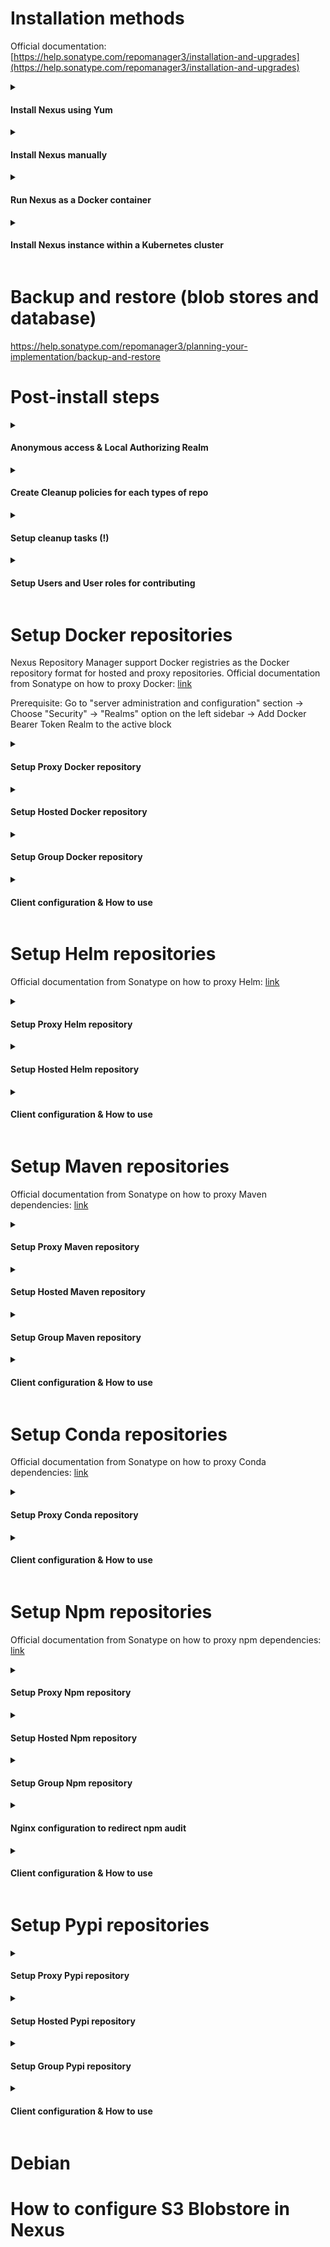 # Installation methods

Official documentation:
[https://help.sonatype.com/repomanager3/installation-and-upgrades](https://help.sonatype.com/repomanager3/installation-and-upgrades)

<details>
<summary><h4>Install Nexus using Yum</h4></summary>

## Prerequisite steps:
* Rocky Linux 8

## Installation steps:
### 1. Install Sonatype Nexus 3 repo and Nexus 3 itself

following the steps from https://github.com/sonatype-nexus-community/nexus-repository-installer#yum-setup

### 2. Fine-tune the memory requirements

by editing the file `/opt/sonatype/nexus3/bin/nexus.vmoptions` (for weaker systems set

```
-Xms512m
-Xmx512m
-XX:MaxDirectMemorySize=512m
```

### 3. Enable and start Nexus 3 service

via `sudo systemctl enable nexus-repository-manager --now`

### 4. Login to Nexus as `admin`.

To ensure the system begins with a secure state, Nexus Repository Manager generates a unique random password during the system’s initial startup which it writes to the data directory (in our case it's "sonatype-work/nexus3") in a file called admin.password.

So you can use the value from this file:

`sudo cat /opt/sonatype/sonatype-work/nexus3/admin.password`

And then go to http://your_host:8081/ in your browser to log in as "admin" user using the password from the file above.
</details>

<details>
<summary><h4>Install Nexus manually</h4></summary>

## Prerequisite steps:

* Install wget utility in case if you don't have it:
```
sudo yum install wget -y

```

* Install OpenJDK 1.8 in case if you don't have it (to check the version run "java -version")
```
sudo yum install java-1.8.0-openjdk.x86_64 -y
```

## Installation steps: 

**1) Move to your /opt directory**
```
cd /opt
```

**2) Download the latest version of Nexus**

You can get the latest download links for nexus from [here](https://help.sonatype.com/repomanager3/product-information/download) (for example, *https://download.sonatype.com/nexus/3/nexus-3.38.1-01-unix.tar.gz*)
```
sudo wget -O nexus.tar.gz https://download.sonatype.com/nexus/3/latest-unix.tar.gz
```

**3) Extract the tar file**
```
sudo tar -xvzf nexus.tar.gz
```
You should see two directories: nexus files directory (it's name is "nexus-3.20.1-01" at the screenshot below) and nexus data directory (it's name is "sonatype-work" at the screenshot below).

![1.png](images/1.png)

Rename the nexus files directory
```
sudo mv nexus-3* nexus
```

**4) Create new user which will run the service**

As a good security practice, it is not advised to run nexus service with root privileges. So create a new user named "nexus" to run the nexus service
```
sudo adduser nexus
```

Change the ownership of nexus files directory and nexus data directory to nexus user
```
sudo chown -R nexus:nexus /opt/nexus
sudo chown -R nexus:nexus /opt/sonatype-work
```

**5) Edit "nexus.rc" file**

Open /opt/nexus/bin/nexus.rc file
```
sudo vi  /opt/nexus/bin/nexus.rc
```

Uncomment run_as_user parameter and set it as follows
```
run_as_user="nexus"
```

**6) Edit "nexus.vmoptions"**

Open the file in editor
```
sudo vi /opt/nexus/bin/nexus.vmoptions
```

In case if you need to change the default nexus data directory You need to adjust the "-Dkaraf.data" value .

Also I've notices that the service is not starting at all without any logging in case if it's not enough memory to start. So if default values of "-Xms" and "-Xmx" are too huge, you'd need to decrease them.

Below are the values I've used in my setup:
```
-Xms512m
-Xmx512m
-XX:MaxDirectMemorySize=512m
-XX:+UnlockDiagnosticVMOptions
-XX:+LogVMOutput
-XX:LogFile=../sonatype-work/nexus3/log/jvm.log
-XX:-OmitStackTraceInFastThrow
-Djava.net.preferIPv4Stack=true
-Dkaraf.home=.
-Dkaraf.base=.
-Dkaraf.etc=etc/karaf
-Djava.util.logging.config.file=etc/karaf/java.util.logging.properties
-Dkaraf.data=../sonatype-work/nexus3
-Dkaraf.log=../sonatype-work/nexus3/log
-Djava.io.tmpdir=../sonatype-work/nexus3/tmp
-Dkaraf.startLocalConsole=false
-Djdk.tls.ephemeralDHKeySize=2048
-Dinstall4j.pidDir=/opt/tmp
-Djava.endorsed.dirs=lib/endorsed
```

**7) Start the service**

You can configure the repository manager to run as a service with "init.d" or "systemd".

Both these methods you can find described at the following [page](https://help.sonatype.com/repomanager3/installation-and-upgrades/run-as-a-service).

In this guide we will use "update-rc.d" - a tool that targets the initscripts in "init.d" to run the nexus service.

Symlink "opt/nexus/bin/nexus" to "/etc/init.d/nexus":
```
sudo ln -s /opt/nexus/bin/nexus /etc/init.d/nexus
```

Then activate the service
```
cd /etc/init.d
sudo update-rc.d nexus defaults
sudo service nexus start
```

**Note:** default settings of Port and Host values which nexus uses once the service is started can be found in "/opt/nexus/etc/nexus-default.properties":

![2.png](images/2.png)


**Post install:** Login as admin to Nexus

To ensure the system begins with a secure state, Nexus Repository Manager generates a unique random password during the system's initial startup which it writes to the data directory (in our case it's "sonatype-work/nexus3") in a file called admin.password.

So you can use the value from this file:
```
sudo vi /opt/sonatype-work/nexus3/admin.password
```

And then go to http://your_host:8081/ in your browser to log in as "admin" user using the password from the file above.
</details>


<details> 
<summary><h4>Run Nexus as a Docker container</h4></summary>

## 

You can find instructions at:
[https://github.com/sonatype/docker-nexus3](https://github.com/sonatype/docker-nexus3)

Or create a docker-compose file similar to the following:
[link](https://github.com/dzubenco/nexus-docker-test/blob/main/docker-compose.yml)

Then run via the following commands:

```
docker-compose pull
docker-compose up -d
```

It can take some time (2-3 minutes) for the service to launch in a new container. 
You can the status using the following command  to determine once Nexus is ready:

```
docker-compose ps
```


</details>

<details>
<summary><h4>Install Nexus instance within a Kubernetes cluster</h4></summary>

## Links to the Charts:

Official Helm chart:
[https://artifacthub.io/packages/helm/sonatype/nexus-repository-manager](https://artifacthub.io/packages/helm/sonatype/nexus-repository-manager)

Community Helm chart:
[https://artifacthub.io/packages/helm/stevehipwell/nexus3](https://artifacthub.io/packages/helm/stevehipwell/nexus3)
</details>


# Backup and restore (blob stores and database)

https://help.sonatype.com/repomanager3/planning-your-implementation/backup-and-restore


# Post-install steps

<details>
<summary><h4>Anonymous access & Local Authorizing Realm</h4></summary>

#
During initial configuration of Nexus repository you should remain the following checkbox and choose "Local Authorizing Realm" in the Realm dropdown:

![3.png](images/3.png)

In case if you've missed this, you can find this setting in the [ 1) Admin panel -> 2) Anonymous access ] panel as shown below:

![4.png](images/4.png)

Then go to [ 1) Admin panel -> 2) Realms ] and add Local Authorizing Realm to the active block.

</details>


<details> 
<summary><h4>Create Cleanup policies for each types of repo</h4></summary> 

#
1) Login to Nexus as Admin

2) Navigate to Admin panel at the very top of Nexus UI

![5.png](images/5.png)

3) At the Repository section choose "Cleanup policies"

![6.png](images/6.png)

4) Click at the "Create Cleanup Policy" button

The next steps (as an example) will be described for a maven type of repository:

![7.png](images/7.png)

**1)** Specify the name of cleanup policy --> **2)** Choose the type of repository (at the screenshot above it's maven2) --> **3)** Choose Cleanup criteria (at the screenshot above it's about to delete components that haven't been downloaded in 3 days)

These steps should be repeated for all the type of repositories for which you need to have a cleanup job configured.
In my case it's the following list: apt, conda, docker, helm, maven, npm, pypi

![8.png](images/8.png)

</details>

<details>
<summary><h4>Setup cleanup tasks (!)</h4></summary>

#
1) Login to Nexus as Admin

2) Navigate to Admin panel at the very top of Nexus UI

![55.png](images/5.png)

3) At the System section choose "Tasks"

![20.png](images/20.png)

4) Click on "Create task" button

![21.png](images/21.png)

5) Choose **"Cleanup Service (Admin - Cleanup repositories using their associated policies)"**

This task will clean up all the items which are valid to be cleaned up according to the **cleanup policies** set up for each repository separately.

- define the name of the task

- define frequency of running (e.g. daily)

6) Choose **"Admin - Compact Blob Store"**

It's a kind of hard delete. Any clean up (task, or individual deletions) done via NXRM3 is soft deleted in case it's removed the wrong thing, you can restore. Compact blob store task finishes the job (removing all soft deleted items).

- define the name of the task

- choose the blobstore this task will be applied to

- define frequency of running (e.g. daily)

7) Choose **"Delete blob store temporary files"**

- define the name of the task

- choose the blobstore this task will be applied to

- define frequency of running (e.g. daily)

8) Choose **"Docker - delete incomplete upload tasks"**

- define the name of the task

- define "age in hours" value - incomplete docker uploads that are older than the specified age in hours will be deleted

- define frequency of running (e.g. daily)

9) Choose **"Docker - delete unused manifests and images"**

- define the name of the task

- provide the nexus repository name to clean up

- define "deploy offset in hours" value - Manifests and images deployed within this period before the task starts will not be deleted

- define frequency of running (e.g. daily)

</details>

<details>
<summary><h4>Setup Users and User roles for contributing</h4></summary>

#
Example will contain info about how to create **user role** and **user** that are able to download/upload artifacts to **Docker** Nexus repositories.

Login as Admin user -> Go to Admin Panel -> Expand "Security" section -> Choose "Roles" -> Click "Create Role"

Provide the ID and Name of User role, move the following Privileges from Active to Given section as at teh screenshot:

```
nx-repository-admin-docker-docker-group-*
nx-repository-admin-docker-docker-hosted-*
nx-repository-view-docker-docker-group-*
nx-repository-view-docker-docker-hosted-*
```

![18.png](images/18.png)

Click "Save" button.

Go to Admin Panel -> Expand "Security" section -> Choose "Users" -> Click "Create Local User"

Fill the form: 

ID: any description e.g. "docker-contributor"

First Name, Last Name, Email: any dummy values

Password: it will be used for authentication

Status: choose "active"

Roles: move previously created role (in my case it's "docker-contributor") from "Available" section to "Granted"

Save the user

![19.png](images/19.png)


</details>


# Setup Docker repositories

Nexus Repository Manager support Docker registries as the Docker repository format for hosted and proxy repositories. Official documentation from Sonatype on how to proxy Docker: [link](https://help.sonatype.com/repomanager3/nexus-repository-administration/formats/docker-registry/proxy-repository-for-docker)

Prerequisite: Go to "server administration and configuration" section -> Choose "Security" -> "Realms" option on the left sidebar -> Add Docker Bearer Token Realm to the active block

<details>
<summary><h4>Setup Proxy Docker repository</h4></summary>

#
Go to "server administration and configuration" section -> Choose "repositories" option on the left sidebar, then click "create repository" button at the very top of the screen -> Choose "docker (proxy)" type

![9.png](images/9.png)

1) Provide the name of proxy

2) Check the "HTTP" checkbox and provide a Port value you may use for this repository (at the screenshot it's 8181)

3) Check "allow anonymous docker pull"

4) Provide the URL of the remote storage (for example, https://registry-1.docker.io). Note: each proxy repository can use only one remote storage

5) For the Docker index, select Use Docker Hub

6) Check "Allow Nexus Repository Manager to download and cache foreign layers" checkbox (info: [link](https://help.sonatype.com/repomanager3/nexus-repository-administration/formats/docker-registry/foreign-layers)). Remain the regexp by default

7) Please don't forget to apply to the repository the cleanup policy which has been created at the [Post-Install steps] -> [Create Cleanup policies for each types of repo] section of this guide

![10.png](images/10.png)

</details>

<details>
<summary><h4>Setup Hosted Docker repository</h4></summary>

#
If you want to have an ability to push your own Docker images to the Nexus, you would need to have Hosted Repository set up.

The creation of Hosted Docker repository in Nexus is pretty similar to the Proxy Docker repository set up described above.

The differences are that:

1) When choosing the repository type to be created, choose "docker (hosted)"

2) Provide a name of repository, choose the blobstore (or remain it default) and apply a cleanup policy if needed (it should be set up as at the [Post-Install steps] -> [Create Cleanup policies for each types of repo] section of this guide)

3) Don't forger to provide a HTTP connector at specified port as at the screenshot below. The port should be different from other HTTP connector ports specified for other created repos.

![11.png](images/11.png)

Then you will be able to push your own images to such repository. 
Example of pushing to Docker hosted repo can be found at the **"Client configuration & How to use"** section below

</details>

<details>
<summary><h4>Setup Group Docker repository</h4></summary>

#
Several Docker repositories can be grouped in order to simplify access if you're going to use different remote repos at the same time.
For more details please refer to the [guide](https://help.sonatype.com/repomanager3/nexus-repository-administration/formats/docker-registry/grouping-docker-repositories) .

In our case, Nexus contains the Docker Group repository which includes all the Proxy Docker repos and Hosted Docker repo. 
So, accessing the only one HTTP connector of Group repository, we will be able to **download** any image from all these repos (please **note** that Nexus Repository OSS **does not support pushing** into a group repository, so only pulling from group repository is available. Explicit push to the hosted repository is described in the **"Client configuration & How to use"** section below):

![12.png](images/12.png)
</details>

<details>
<summary><h4>Client configuration & How to use</h4></summary>

#

1) Go to /etc/docker/daemon.json and change it's content as follows:
```
{ "features" : { "buildkit": true},
"insecure-registries": ["nexus_address:http_connector_group_repo", "http://nexus_address:http_connector_group_repo", "nexus_address:http_connector_hosted_repo", "http://nexus_address:http_connector_hosted_repo"],
"registry-mirrors": ["http://nexus_address:http_connector_group_repo", "http://nexus_address:http_connector_hosted_repo"],
"debug": true
 }

```

for example, in my case it would be:

```
{ "features" : { "buildkit": true}, 
"insecure-registries": ["localhost:8183", "http://localhost:8183", "localhost:8182", "http://localhost:8182"], 
"registry-mirrors": ["http://localhost:8183", "http://localhost:8182"], 
"debug": true 
 }
```

2) Create a file /etc/default/docker and put the following line:

```
DOCKER_OPTS="--config-file=/etc/docker/daemon.json"
```

![13.png](images/13.png)

3) Go to **~/.docker/config.json**. In case if it contains a record with docker.io, delete it (otherwise docker will work with docker hub instead of proxy)

4) Restart the docker service:

```
sudo systemctl restart docker
```

Run docker info command:

```
docker info
```

At the bottom you should see records similar to the following:

![14.png](images/14.png)

Now if you run in your console:

```
docker pull
# or
docker push
```

your docker will point to the Nexus instance.

**Example of pushing** to Docker hosted repo:
General approach is described [here](https://help.sonatype.com/repomanager3/nexus-repository-administration/formats/docker-registry/pushing-images)

I've chose one of the available images for pushing:

![15.png](images/15.png)

Then made a tag:

![16.png](images/16.png)

Then authenticated as "docker-contributer" user (password: 123123123) and pushed the image:

![17.png](images/17.png)

</details>

# Setup Helm repositories

Official documentation from Sonatype on how to proxy Helm: [link](https://help.sonatype.com/repomanager3/nexus-repository-administration/formats/helm-repositories)

<details>
<summary><h4>Setup Proxy Helm repository</h4></summary>

#
Note: each created repository can proxy only one remote repository.

The list of Helm repositories for proxying:

```
https://oxyno-zeta.github.io/helm-charts-v2/
https://argoproj.github.io/argo-helm/
https://charts.bitnami.com/bitnami
https://aws.github.io/eks-charts
https://charts.crossplane.io/stable
https://charts.bitnami.com/bitnami
https://dapr.github.io/helm-charts
```

In general proxy repository can be set up as follows:

![22.png](images/22.png)

1) Go to "server administration and configuration" section

2) Choose "repositories" option on the left sidebar, then click "create repository" button at the very top of the screen

3) Choose "helm (proxy)" type

![23.png](images/23.png)

1) Provide the name of proxy

2) Provide the URL of the remote storage (for example,  https://kubernetes-charts.storage.googleapis.com/ )

3) (Optional, can be remained by default) Choose a blob store for the repository if you need to separate it from the default one.

4) Please don't forget to apply to the repository the cleanup policy which has been created at the **cleanup policies section** of this guide

![24.png](images/24.png)

As a result, repository like this should appear:

![25.png](images/25.png)

</details>

<details>
<summary><h4>Setup Hosted Helm repository</h4></summary>

#

If you want to have an ability to push your own Helm charts to the Nexus, you would need to have Hosted Repository set up.

The creation of Hosted Helm repository in Nexus is pretty similar to the **Proxy Helm repository** creation.

The differences are that:

1) When choosing the repository type to be created, choose "helm (hosted)"

2) Provide a name of repository, choose the blobstore (or remain it default) and apply a cleanup policy if needed (it should be set up as above in the **cleanup policies setup** section)

</details>

<details>
<summary><h4>Client configuration & How to use</h4></summary>

#

### **How to fetch Helm charts from helm-proxy repo**

Once you have Helm up and running you'll want to run a command similar to the following to add a Helm repo:
```
helm repo add <helm_repository_name> http://<host>:<port>/repository/<nexus_repository_name>/ --username <username> --password <password>
```

The below command will fetch the latest chart or with the version:
```
1. helm fetch <helm_repository_name>/<chart_name>
2. helm fetch <helm_repository_name>/<chart_name> --version <chart_version>
```

For example, Nexus Repository has a Helm proxy repository called **helm-proxy** and your Nexus Repository is running on localhost:8081 where username is admin and password is admin. 
You would like to add this repository to Helm client. Also, you would like to fetch the latest MySQL chart. To accomplish this, you would do the following:
```
1. helm repo add nexusrepo http://localhost:8081/repository/helm-proxy/ --username admin --password admin
2. helm fetch nexusrepo/mysql
```

If you want to fetch a chart with a specific version, just run it, like so:
```
helm fetch nexusrepo/mysql --version 1.4.0
```

---
### **How to push Helm charts to the helm-hosted repo**

![26.png](images/26.png)

1) I've created test chart

2) I've checked that chart directory has been created with default content

3) Made an archive out of the chart

Then, using "helm-contributor" user with "123123123" password we can push the chart to the helm-hosted repo.
The following command should be used:

```
curl -X 'POST' \
  'http://localhost:8082/service/rest/v1/components?repository=helm-hosted' \
  -u 'helm-contributor:123123123' \
  -H 'accept: application/json' \
  -H 'Content-Type: multipart/form-data' \
  -F 'helm.asset=@test_chart-0.1.0.tgz;type=application/x-compressed-tar'
```
</details>

# Setup Maven repositories

Official documentation from Sonatype on how to proxy Maven dependencies: [link](https://help.sonatype.com/repomanager3/nexus-repository-administration/formats/maven-repositories)

<details>
<summary><h4>Setup Proxy Maven repository</h4></summary>

#

Note: Nexus has a set of Maven repositories (proxy, hosted and group types) installed by default from the box.

![27.png](images/27.png)

```
http://localhost:8082/repository/maven-central/ - proxy for https://repo1.maven.org/maven2/
http://localhost:8082/repository/maven-snapshots/ - hosted repository for custom dependencies storage
http://localhost:8082/repository/maven-releases/ - hosted repository for custom dependencies storage
http://localhost:8082/repository/maven-public/ - group repository, includes all three above repos
```

In most cases it would be enough and you can use them to proxy your dependencies, there is no need to create a separate proxy. But in case if you need this, you can go ahead with the following steps.

![28.png](images/28.png)

1) Go to "server administration and configuration" section

2) Choose "repositories" option on the left sidebar, then click "create repository" button at the very top of the screen

3) Choose "maven (proxy)" type

![29.png](images/29.png)

1) Provide the name of proxy

2) Provide the URL of the remote storage (for example, https://repo1.maven.org/maven2/). Note: each proxy repository can use only one remote storage

3) Please don't forget to apply to the repository the cleanup policy which has been created at the **cleanup policies section** of this guide

![30.png](images/30.png)

As a result, repository like this should appear:

![31.png](images/31.png)

</details>

<details>
<summary><h4>Setup Hosted Maven repository</h4></summary>

#

If you want to have an ability to push your own Maven dependencies to the Nexus, you would need to have Hosted Repository set up.

The creation of Hosted Maven repository in Nexus is pretty similar to the **Proxy Maven** repository creation.

The differences are that:

1) When choosing the repository type to be created, choose "maven (hosted)"

2) Provide a name of repository, choose the blobstore (or remain it default) and apply a cleanup policy if needed (it should be set up as above at the **cleanup policies setup** section of this guide))

</details>

<details>
<summary><h4>Setup Group Maven repository</h4></summary>

#

Several Maven repositories can be grouped in order to simplify access if you're going to use different remote repositories at the same time.
For more details please refer to the [guide](https://help.sonatype.com/repomanager3/nexus-repository-administration/repository-management) on repository types (group repository section).

For example, you can group both **Maven Proxy** and **Maven Hosted** repositories in the same **Maven Group** Repo:

![32.png](images/32.png)

</details>

<details>
<summary><h4>Client configuration & How to use</h4></summary>

#

1) In your ~/.m2/ directory create a settings.xml file and fill it with the following data (in case if it already exists, override it's content):

```
<settings>
  <mirrors>
	<mirror>
  	<!--This sends everything else to /public -->
  	<id>nexus</id>
  	<mirrorOf>external:*</mirrorOf>
	<url>http://localhost:8082/repository/maven-public/</url>
	</mirror>
  </mirrors>
</settings>
```

Now, every maven command will use the mirror identified in user's settings.xml and only after that settings from pom will be picked up. There's no need to include the path of settings.xml in the maven command after -s flag. Maven will automatically check for settings in .m2 directory.

More documentation about mirror settings can be found in the mini guide on the [Maven web site](http://maven.apache.org/guides/mini/guide-mirror-settings.html).

Now, in order to check that the setting works well, you can go to directory that contain pom.xml and execute mvn package:
```
cd /...

mvn package
```

The log shown in terminal may contain URL address of specified proxy.

In case if you want to, you can explicitly define the path for settings.xml configuration file inside the maven command (-s flag) as shown below:

```
mvn -B -s $settings_xml_path -Dmaven.repo.local=$maven_repo_path install
```

</details>

# Setup Conda repositories

Official documentation from Sonatype on how to proxy Conda dependencies: [link](https://help.sonatype.com/repomanager3/nexus-repository-administration/formats/conda-repositories)

<details>
<summary><h4>Setup Proxy Conda repository</h4></summary>

#

Note: each proxy repository can use only one remote storage (channel)

Our project is correctly using Conda Proxy repositories for the following channels:

```python
https://conda.anaconda.org/conda-forge/
https://conda.anaconda.org/anaconda/
```

For both channels setup is similar and should be done as follows:

![33.png](images/33.png)

1) Go to "server administration and configuration" section

2) Choose "repositories" option on the left sidebar, then click "create repository" button at the very top of the screen

3) Choose "conda (proxy)" type

![34.png](images/34.png)

1) Provide the name of proxy (if you are proxying a common channel, e.g. conda-forge, try to use the same name)

2) Provide the URL of remote storage (in case of conda-forge channel it's https://conda.anaconda.org/conda-forge/)

3) (Optional, can be remained by default) Choose a blob store for the repository if you need to separate it from the default one.

4) Please don't forget to apply to the repository the cleanup policy which has been created at the **cleanup policies section** of this guide

![35.png](images/35.png)

As a result, repository like this should appear:

![36.png](images/36.png)
</details>

<details>
<summary><h4>Client configuration & How to use</h4></summary>

#

One of the options is to use repository URL directly in the conda (or miniconda, or micromamba) command, for example the following command:

```
micromamba install -c http://localhost:8082/repository/conda-forge/ numpy
```

downloads numpy package from conda-forge remote repository through our proxy repository.

Content of the -c flag represents URL to the Nexus repository.

The better way would be to use .condarc configuration file (more details on how to use .condarc file can be found [here](https://docs.conda.io/projects/conda/en/latest/user-guide/configuration/use-condarc.html))

1) Create ~/.condarc file under your user's home directory and fill it with the content similar to the following:

```
channel_alias: http://localhost:8082/repository/
```

This alias means, that every conda command, which is including channel with *channel_name*, will be actually referring to http://localhost:8082/repository/channel_name

**Note** that currently we have proxy repositories for *conda-forge* and *anaconda* channels only:

```
https://conda.anaconda.org/conda-forge/
https://conda.anaconda.org/anaconda/
```

So the command structure like in example below is valid (we can use these two channels without explicit mention of proxy url):

```
conda install pip -c conda-forge
```
</details>

# Setup Npm repositories

Official documentation from Sonatype on how to proxy npm dependencies: [link](https://help.sonatype.com/repomanager3/nexus-repository-administration/formats/npm-registry)

<details>
<summary><h4>Setup Proxy Npm repository</h4></summary>

#

Note: each proxy repository can use only one remote storage

We will setup a proxy for the following remote storage:

```python
https://registry.npmjs.org/
```

For any other proxies the setup is similar and can be done as follows:

Go to "server administration and configuration" section -> Choose "repositories" option on the left sidebar, then click "create repository" button at the very top of the screen -> Choose "npm (proxy)" type

![37.png](images/37.png)

1) Provide the name of proxy

2) Provide the URL of the remote storage (for example, https://registry.npmjs.org/)

3) (Optional, can be remained by default) Choose a blob store for the repository if you need to separate it from the default one.

4) Please don't forget to apply to the repository the cleanup policy which has been created at the **cleanup policies section** of this guide

![38.png](images/38.png)

As a result, repository like this should appear:

![39.png](images/39.png)

</details>

<details>
<summary><h4>Setup Hosted Npm repository</h4></summary>

#

If you want to have an ability to push your own Npm dependencies to the Nexus, you would need to have Hosted Repository set up.

The creation of Hosted Npm repository in Nexus is pretty similar to the **Proxy Npm repository** creation.

The differences are that:

1) When choosing the repository type to be created, choose "npm (hosted)"

2) Provide a name of repository, choose the blobstore (or remain it default) and apply a cleanup policy if needed (it should be set up as above in the **cleanup policies setup** section of this guide)

</details>

<details>
<summary><h4>Setup Group Npm repository</h4></summary>

#

Several npm repositories can be grouped in order to simplify access if you're going to use different remote storages at the same time.
For more details please refer to the [guide](https://help.sonatype.com/repomanager3/nexus-repository-administration/repository-management) on repository types (group repository section).

For example, in our case we can join **Proxy** and **Hosted** repositories in the same group:

![40.png](images/40.png)

</details>

<details>
<summary><h4>Nginx configuration to redirect npm audit</h4></summary>

#

![41.png](images/41.png)

</details>

<details>
<summary><h4>Client configuration & How to use</h4></summary>

#

One of the options is to use repository URL directly in he npm command as follows:

```
npm --registry http://localhost:8082/repository/npm/ install yarn   
```

This command will download yarn package from the https://registry.npmjs.org/ remote repository and it will be cached in our proxy repository which URL was placed under --registry flag.

Also registry can be configured in the .npmrc configuration file (for more detail please refer to the following [guide](https://help.sonatype.com/repomanager3/nexus-repository-administration/formats/npm-registry/configuring-npm)):

1) Create ~/.npmrc file uder your user's home directory and fill it with the content similar to the following:

```
registry=http://localhost:8082/repository/npm-group/
_auth=YWRtaW46bmV4dXM=

```

Try the following commands to ensure that npm refers to the proxy:

```
npm install express --loglevel verbose
npm install yarn --loglevel verbose
```

---
</details>

# Setup Pypi repositories

<details>
<summary><h4>Setup Proxy Pypi repository</h4></summary>

#

</details>

<details>
<summary><h4>Setup Hosted Pypi repository</h4></summary>

#

</details>

<details>
<summary><h4>Setup Group Pypi repository</h4></summary>

#

</details>

<details>
<summary><h4>Client configuration & How to use</h4></summary>

</details>

# Debian

# How to configure S3 Blobstore in Nexus